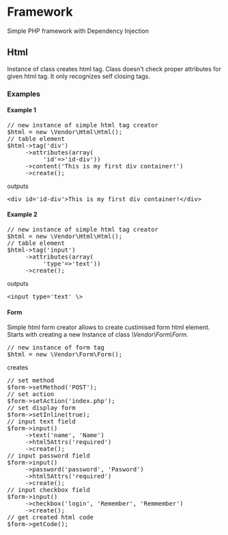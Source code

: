 <h1>Framework</h1>
     <p>Simple PHP framework with Dependency Injection</p>
<h2>Html</h2>
     <p>Instance of class creates html tag. Class doesn't check proper attributes for given html tag. It only recognizes self         closing tags.</p>
<h3>Examples</h3>
<h4>Example 1</h4>
<p>
<pre>
// new instance of simple html tag creator
$html = new \Vendor\Html\Html();
// table element
$html->tag('div')
     ->attributes(array(
          'id'=>'id-div'))
     ->content('This is my first div container!')
     ->create();
</pre>
</p>
outputs
<p>
<pre>
&lt;div id='id-div'&gt;This is my first div container!&lt;/div&gt;
</pre>
</p>
<h4>Example 2</h4>
<p>
<pre>
// new instance of simple html tag creator
$html = new \Vendor\Html\Html();
// table element
$html->tag('input')
     ->attributes(array(
          'type'=>'text'))
     ->create();
</pre>
</p>
outputs
<p>
<pre>
&lt;input type='text' \&gt;
</pre>
</p>
<h4>Form</h4>
<p>
Simple html form creator allows to create custimised form html element. Starts with creating a new Instance of class <i>\Vendor\Form\Form</i>.
<pre>
// new instance of form tag
$html = new \Vendor\Form\Form();
</pre>
creates 
<pre>
// set method
$form->setMethod('POST');
// set action
$form->setAction('index.php');
// set display form
$form->setInline(true);
// input text field
$form->input()
     ->text('name', 'Name')
     ->html5Attrs('required')
     ->create();
// input password field
$form->input()
     ->password('password', 'Pasword')
     ->html5Attrs('required')
     ->create();
// input checkbox field
$form->input()
     ->checkbox('login', 'Remember', 'Remmember')
     ->create();
// get created html code     
$form->getCode();
</pre>
</p>
